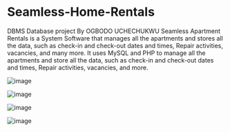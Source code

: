 # Seamless-Home-Rentals
DBMS Database project 
By OGBODO UCHECHUKWU
Seamless Apartment Rentals is a System Software that manages all the apartments and stores all the data, such as check-in and check-out dates and times, Repair activities, vacancies, and many more.
It uses MySQL and PHP to manage all the apartments and store all the data, such as
check-in and check-out dates and times, Repair activities, vacancies, and more.

![image](https://user-images.githubusercontent.com/80577092/187677901-001299d0-a466-4deb-b761-61f9ebd7a076.png)

![image](https://user-images.githubusercontent.com/80577092/187674805-c77e2cf3-5255-423d-88e4-e1a0a915ab38.png)

![image](https://user-images.githubusercontent.com/80577092/187674700-0354a78c-5d38-4d21-9ae3-87f5cbe5ebca.png)

![image](https://user-images.githubusercontent.com/80577092/187674982-5f1508c1-ea98-46c2-a07b-5bb5ed9b0234.png)
